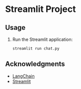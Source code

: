 # Streamlit Project
 
 
## Usage

1. Run the Streamlit application:
    ```sh
    streamlit run chat.py
    ```
 
## Acknowledgments

- [LangChain](https://langchain.com/)
- [Streamlit](https://streamlit.io/)
 
